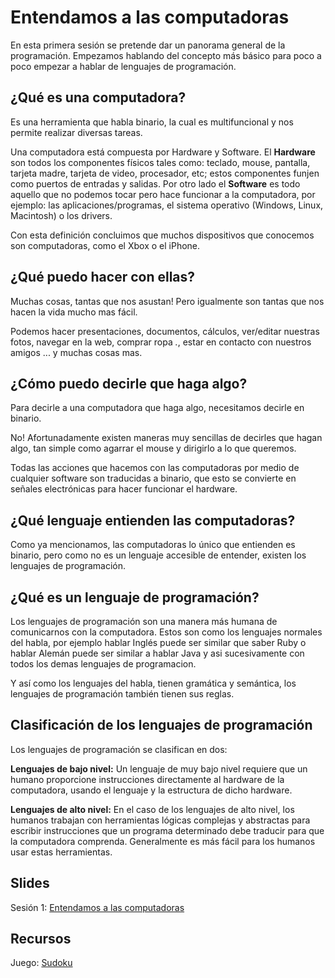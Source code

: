 Entendamos a las computadoras
===

En esta primera sesión se pretende dar un panorama general de la programación. Empezamos hablando del concepto más básico para poco a poco empezar a hablar de lenguajes de programación.

¿Qué es una computadora?
--

Es una herramienta que habla binario, la cual es multifuncional y nos permite realizar diversas tareas.

Una computadora está compuesta por Hardware y Software. El **Hardware** son todos los componentes físicos tales como: teclado, mouse, pantalla, tarjeta madre, tarjeta de video, procesador, etc; estos componentes funjen como puertos de entradas y salidas. Por otro lado el **Software** es todo aquello que no podemos tocar pero hace funcionar a la computadora, por ejemplo: las aplicaciones/programas, el sistema operativo (Windows, Linux, Macintosh) o los drivers.

Con esta definición concluimos que muchos dispositivos que conocemos son computadoras, como el Xbox o el iPhone.

¿Qué puedo hacer con ellas?
--

Muchas cosas, tantas que nos asustan! Pero igualmente son tantas que nos hacen la vida mucho mas fácil.

Podemos hacer presentaciones, documentos, cálculos, ver/editar nuestras fotos, navegar en la web, comprar ropa *.*, estar en contacto con nuestros amigos ... y muchas cosas mas.

¿Cómo puedo decirle que haga algo?
--

Para decirle a una computadora que haga algo, necesitamos decirle en binario.

No! Afortunadamente existen maneras muy sencillas de decirles que hagan algo, tan simple como agarrar el mouse y dirigirlo a lo que queremos.

Todas las acciones que hacemos con las computadoras por medio de cualquier software son traducidas a binario, que esto se convierte en señales electrónicas para hacer funcionar el hardware.

¿Qué lenguaje entienden las computadoras?
--

Como ya mencionamos, las computadoras lo único que entienden es binario, pero como no es un lenguaje accesible de entender, existen los lenguajes de programación.

¿Qué es un lenguaje de programación?
--

Los lenguajes de programación son una manera más humana de comunicarnos con la computadora. Estos son como los lenguajes normales del habla, por ejemplo hablar Inglés puede ser similar que saber Ruby o hablar Alemán puede ser similar a hablar Java y asi sucesivamente con todos los demas lenguajes de programacion.

Y así como los lenguajes del habla, tienen gramática y semántica, los lenguajes de programación también tienen sus reglas.

Clasificación de los lenguajes de programación
--

Los lenguajes de programación se clasifican en dos:

**Lenguajes de bajo nivel:** Un lenguaje de muy bajo nivel requiere que un humano proporcione instrucciones directamente al hardware de la computadora, usando el lenguaje y la estructura de dicho hardware.

**Lenguajes de alto nivel:** En el caso de los lenguajes de alto nivel, los humanos trabajan con herramientas lógicas complejas y abstractas para escribir instrucciones que un programa determinado debe traducir para que la computadora comprenda. Generalmente es más fácil para los humanos usar estas herramientas.

Slides
--

Sesión 1: [Entendamos a las computadoras](https://www.haikudeck.com/baby-steps-education-presentation-n5f0MPX6EY)

Recursos
--

Juego: [Sudoku](http://servicios.elpais.com/juegos/nuevos/sudoku2/)
